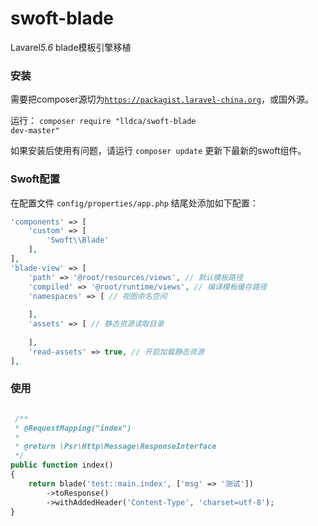 # swoft-blade
Lavarel*5.6* blade模板引擎移植


### 安装
需要把composer源切为<code>https://packagist.laravel-china.org</code>，或国外源。 

运行：
<code>composer require "lldca/swoft-blade dev-master"</code>

如果安装后使用有问题，请运行 <code>composer update</code> 更新下最新的swoft组件。

### Swoft配置
在配置文件 <code>config/properties/app.php</code> 结尾处添加如下配置：

```php
'components' => [
    'custom' => [
        'Swoft\\Blade'
    ],
],
'blade-view' => [
    'path' => '@root/resources/views', // 默认模板路径
    'compiled' => '@root/runtime/views', // 编译模板缓存路径
    'namespaces' => [ // 视图命名空间
        
    ],
    'assets' => [ // 静态资源读取目录
        
    ],
    'read-assets' => true, // 开启加载静态资源
],
```

### 使用
```php

 /**
 * @RequestMapping("index")
 *
 * @return \Psr\Http\Message\ResponseInterface
 */
public function index()
{
    return blade('test::main.index', ['msg' => '测试'])
        ->toResponse()
        ->withAddedHeader('Content-Type', 'charset=utf-8');
}

```
